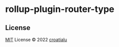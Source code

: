 # rollup-plugin-router-type





## License

[MIT](./LICENSE) License © 2022 [croatialu](https://github.com/CroatiaParanoia)
